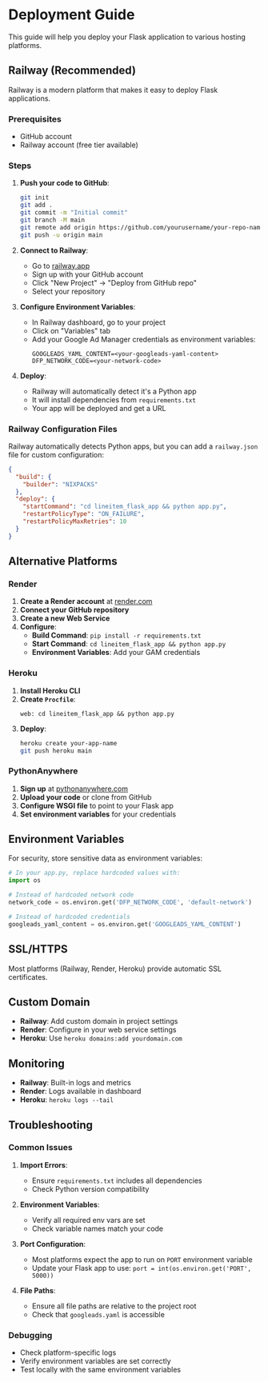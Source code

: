 # Deployment Guide

This guide will help you deploy your Flask application to various hosting platforms.

## Railway (Recommended)

Railway is a modern platform that makes it easy to deploy Flask applications.

### Prerequisites
- GitHub account
- Railway account (free tier available)

### Steps

1. **Push your code to GitHub**:
   ```bash
   git init
   git add .
   git commit -m "Initial commit"
   git branch -M main
   git remote add origin https://github.com/yourusername/your-repo-name.git
   git push -u origin main
   ```

2. **Connect to Railway**:
   - Go to [railway.app](https://railway.app)
   - Sign up with your GitHub account
   - Click "New Project" → "Deploy from GitHub repo"
   - Select your repository

3. **Configure Environment Variables**:
   - In Railway dashboard, go to your project
   - Click on "Variables" tab
   - Add your Google Ad Manager credentials as environment variables:
     ```
     GOOGLEADS_YAML_CONTENT=<your-googleads-yaml-content>
     DFP_NETWORK_CODE=<your-network-code>
     ```

4. **Deploy**:
   - Railway will automatically detect it's a Python app
   - It will install dependencies from `requirements.txt`
   - Your app will be deployed and get a URL

### Railway Configuration Files

Railway automatically detects Python apps, but you can add a `railway.json` file for custom configuration:

```json
{
  "build": {
    "builder": "NIXPACKS"
  },
  "deploy": {
    "startCommand": "cd lineitem_flask_app && python app.py",
    "restartPolicyType": "ON_FAILURE",
    "restartPolicyMaxRetries": 10
  }
}
```

## Alternative Platforms

### Render

1. **Create a Render account** at [render.com](https://render.com)
2. **Connect your GitHub repository**
3. **Create a new Web Service**
4. **Configure**:
   - **Build Command**: `pip install -r requirements.txt`
   - **Start Command**: `cd lineitem_flask_app && python app.py`
   - **Environment Variables**: Add your GAM credentials

### Heroku

1. **Install Heroku CLI**
2. **Create `Procfile`**:
   ```
   web: cd lineitem_flask_app && python app.py
   ```
3. **Deploy**:
   ```bash
   heroku create your-app-name
   git push heroku main
   ```

### PythonAnywhere

1. **Sign up** at [pythonanywhere.com](https://pythonanywhere.com)
2. **Upload your code** or clone from GitHub
3. **Configure WSGI file** to point to your Flask app
4. **Set environment variables** for your credentials

## Environment Variables

For security, store sensitive data as environment variables:

```python
# In your app.py, replace hardcoded values with:
import os

# Instead of hardcoded network code
network_code = os.environ.get('DFP_NETWORK_CODE', 'default-network')

# Instead of hardcoded credentials
googleads_yaml_content = os.environ.get('GOOGLEADS_YAML_CONTENT')
```

## SSL/HTTPS

Most platforms (Railway, Render, Heroku) provide automatic SSL certificates.

## Custom Domain

- **Railway**: Add custom domain in project settings
- **Render**: Configure in your web service settings
- **Heroku**: Use `heroku domains:add yourdomain.com`

## Monitoring

- **Railway**: Built-in logs and metrics
- **Render**: Logs available in dashboard
- **Heroku**: `heroku logs --tail`

## Troubleshooting

### Common Issues

1. **Import Errors**:
   - Ensure `requirements.txt` includes all dependencies
   - Check Python version compatibility

2. **Environment Variables**:
   - Verify all required env vars are set
   - Check variable names match your code

3. **Port Configuration**:
   - Most platforms expect the app to run on `PORT` environment variable
   - Update your Flask app to use: `port = int(os.environ.get('PORT', 5000))`

4. **File Paths**:
   - Ensure all file paths are relative to the project root
   - Check that `googleads.yaml` is accessible

### Debugging

- Check platform-specific logs
- Verify environment variables are set correctly
- Test locally with the same environment variables 